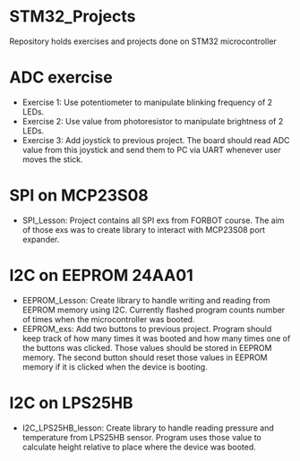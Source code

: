 # STM32_Projects
Repository holds exercises and projects done on STM32 microcontroller

# ADC exercise
- Exercise 1: Use potentiometer to manipulate blinking frequency of 2 LEDs. 
- Exercise 2: Use value from photoresistor to manipulate brightness of 2 LEDs.
- Exercise 3: Add joystick to previous project. The board should read ADC value from this joystick and send them to PC via UART whenever user moves the stick.

# SPI on MCP23S08
- SPI_Lesson: Project contains all SPI exs from FORBOT course. The aim of those exs was to create library to interact with MCP23S08 port expander. 

# I2C on EEPROM 24AA01
- EEPROM_Lesson: Create library to handle writing and reading from EEPROM memory using I2C. Currently flashed program counts number of times when the microcontroller was booted.
- EEPROM_exs: Add two buttons to previous project. Program should keep track of how many times it was booted and how many times one of the buttons was clicked. Those values should be stored in EEPROM memory. The second button should reset those values in EEPROM memory if it is clicked when the device is booting.

# I2C on LPS25HB
- I2C_LPS25HB_lesson: Create library to handle reading pressure and temperature from LPS25HB sensor. Program uses those value to calculate height relative to place where the device was booted.

